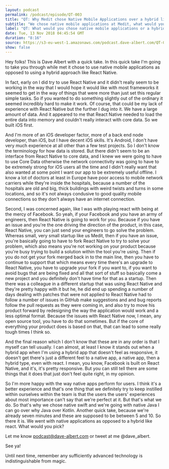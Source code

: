 ```yaml
---
layout: podcast
permalink: /podcast/episode/QT-003
title: "QT: Why Medit chose Native Mobile Applications over a hybrid like React Native"
subtitle: "We chose native mobile applications at Medit, what would you choose?"
label: "QT: What would you chose native mobile applications or a hybrid app like React Native? We chose native this episode explains my reasoning.  Email: podcast@dave-albert.com  Twitter: https://twitter.com/dave_albert  Instagram: https://www.instagram.com/dave.albert/  Websites: https://dave-albert.com | https://medit.online"
date: Tue, 13 Nov 2018 04:45:54 GMT
duration: "8:16"
source: https://s3-eu-west-1.amazonaws.com/podcast.dave-albert.com/QT-003-Native-Apps.mp3
show: false
---
```


Hey folks! This is Dave Albert with a quick take. In this quick take I'm going to take you through while met it chose to use native mobile applications as opposed to using a hybrid approach like React Native.


In fact, early on I did try to use React Native and it didn't really seem to be working in the way that I would hope it would like with most frameworks it seemed to get in the way of things that were more than just set this regular simple tasks. So if you wanted to do something slightly out of the ordinary it seemed incredibly hard to make it work. Of course, that could be my lack of experience with React Native but the further I dug into it. We have a large amount of data. And it appeared to me that React Native needed to load the entire data into memory and couldn't really interact with core data. So we built iOS first.


And I'm more of an iOS developer factor, more of a back end node developer, than iOS, but I have decent iOS skills. It's Android, I don't have very much experience at all other than a few test projects. So I don't know the terminology for how data is stored. But there didn't seem to be an interface from React Native to core data, and I knew we were going to have to use Core Data otherwise the network connectivity was going to have to be extremely strong for iOS users all the time and I didn't really want that also wanted at some point I want our app to be extremely useful offline. I know a lot of doctors at least in Europe have poor access to mobile network carriers while they're inside the hospitals, because a number of the hospitals are old and big, thick buildings with weird twists and turns in some locations, and so it's not always condusive to good quality mobile connections so they don't always have an internet connection.


Second, I was concerned again, like I was with playing react with being at the mercy of Facebook. So yeah, if your Facebook and you have an army of engineers, then React Native is going to work for you. Because if you have an issue and you're the one driving the direction of the product, in this case, React Native, you can just send your engineers to go solve the problem. Whereas small, very small startup like us Medit, then if you have an issue, you're basically going to have to fork React Native to try to solve your problem, which also means you're not working on your product because you're busy trying to build a solution within the tool you're using. Then if you do not get your fork merged back in to the main line, then you have to continue to support that which means every time there's an upgrade to React Native, you have to upgrade your fork if you want to, if you want to avoid bugs that are being fixed and all that sort of stuff so basically come a new project and you definitely don't have time for that as a startup. Then there was a colleague in a different startup that was using React Native and they're pretty happy with it but he, he did end up spending a number of days dealing with patches that were not applied to React Native had to follow a number of issues in GitHub make suggestions and and bug reports follow the pull requests as they were coming in, and also try to move his product forward by redesigning the way the application would work and a less optimal format. Because the issues with React Native now, I mean, any open source tool, you have to do that sometimes. But if the core of everything your product does is based on that, that can lead to some really tough times I think so.


And the final reason which I don't know that these are in any order is that I myself can tell usually. I can almost, at least I know it stands out when a hybrid app when I'm using a hybrid app that doesn't feel as responsive, it doesn't get there's just a different feel to a native app, a native app, then a hybrid type, even with react. I mean, you know, Facebook is built on React Native, and it's, it's pretty responsive. But you can still tell there are some things that it does that just don't feel quite right, in my opinion.

So I'm more happy with the way native apps perform for users. I think it's a better experience and that's one thing that we definitely try to keep instilled within ourselves within the team is that the users the users' experiences about most importance
can't say that we're perfect at it. But that's what we do. So that's why we chose native swift and we're going with native Java I can go over why Java over Kotlin. Another quick take, because we're already seven minutes and these are supposed to be between 5 and 10. So there it is. We went with native applications as opposed to a hybrid like react. What would you pick?

Let me know podcast@dave-albert.com or tweet at me @dave_albert.

See ya!

Until next time, remember any sufficiently advanced technology is indistinguishable from magic.
